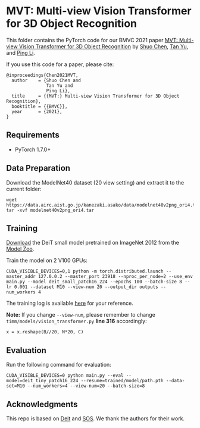 # MVT: Multi-view Vision Transformer for 3D Object Recognition

This folder contains the PyTorch code for our BMVC 2021 paper [MVT: Multi-view Vision Transformer for 3D Object Recognition](https://arxiv.org/abs/2110.13083) by [Shuo Chen](https://shanshuo.github.io/), [Tan Yu](https://sites.google.com/site/tanyuspersonalwebsite/home), and [Ping Li](https://pltrees.github.io/).

If you use this code for a paper, please cite:


```
@inproceedings{Chen2021MVT,
  author    = {Shuo Chen and
               Tan Yu and
               Ping Li},
  title     = {{MVT:} Multi-view Vision Transformer for 3D Object Recognition},
  booktitle = {{BMVC}},
  year      = {2021},
}
```


## Requirements
- PyTorch 1.7.0+

## Data Preparation
Download the ModelNet40 dataset (20 view setting) and extract it to the current folder:
```
wget https://data.airc.aist.go.jp/kanezaki.asako/data/modelnet40v2png_ori4.tar
tar -xvf modelnet40v2png_ori4.tar
```


## Training
[Download](https://dl.fbaipublicfiles.com/deit/deit_small_patch16_224-cd65a155.pth) the DeiT small model pretrained on ImageNet 2012 from the [Model Zoo](https://github.com/facebookresearch/deit/blob/main/README_deit.md).

Train the model on 2 V100 GPUs:
```
CUDA_VISIBLE_DEVICES=0,1 python -m torch.distributed.launch --master_addr 127.0.0.2 --master_port 23918 --nproc_per_node=2 --use_env main.py --model deit_small_patch16_224 --epochs 100 --batch-size 8 --lr 0.001 --dataset M10 --view-num 20 --output_dir outputs --num_workers 4
```


The training log is available [here](logs/M10_small_view20_bs8_pretrainTRUE_lr0.001.log) for your reference.

**Note:** If you change `--view-num`, please remember to change `timm/models/vision_transformer.py` **line 316** accordingly:
```
x = x.reshape(B//20, N*20, C)
```


## Evaluation
Run the following command for evaluation:
```
CUDA_VISIBLE_DEVICES=0 python main.py --eval --model=deit_tiny_patch16_224 --resume=trained/model/path.pth --data-set=M10 --num_workers=4 --view-num=20 --batch-size=8
```

## Acknowledgments
This repo is based on [Deit](https://github.com/facebookresearch/deit) and [SOS](https://github.com/ntuyt/SOS). We thank the authors for their work.


